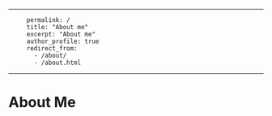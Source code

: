   ---
		 permalink: /
		 title: "About me"
		 excerpt: "About me"
		 author_profile: true
		 redirect_from: 
		   - /about/
		   - /about.html
 ---

# About Me
